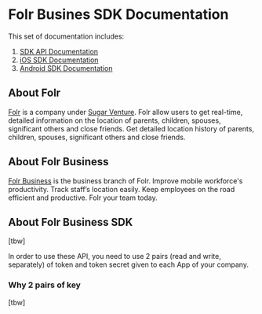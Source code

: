 # Folr Busines SDK Documentation

This set of documentation includes:
1. [SDK API Documentation](sdk-api.md)
2. [iOS SDK Documentation](ios-sdk.md)
3. [Android SDK Documentation](android-sdk.md)

## About Folr
[Folr](www.folr.com) is a company under [Sugar Venture](www.sugar.sg). 
Folr allow users to get real-time, detailed information on the location of parents, children, spouses, significant others and close friends. Get detailed location history of parents, children, spouses, significant others and close friends. 

## About Folr Business
[Folr Business](www.folr.com/business) is the business branch of Folr.
Improve mobile workforce's productivity. Track staff’s location easily. Keep employees on the road efficient and productive. Folr your team today.

## About Folr Business SDK
[tbw]

In order to use these API, you need to use 2 pairs (read and write, separately) of token and token secret given to each App of your company.

### Why 2 pairs of key
[tbw]